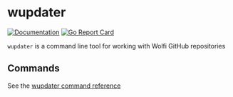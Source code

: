 # wupdater

[![Documentation](https://godoc.org/github.com/wolfi-dev/wupdater?status.svg)](https://pkg.go.dev/mod/github.com/wolfi-dev/wupdater)
[![Go Report Card](https://goreportcard.com/badge/github.com/wolfi-dev/wupdater)](https://goreportcard.com/report/github.com/wolfi-dev/wupdater)

`wupdater` is a command line tool for working with Wolfi GitHub repositories


## Commands

See the [wupdater command reference](https://github.com/wolfi-dev/wupdater/blob/main/docs/cmd/wupdater.md)

